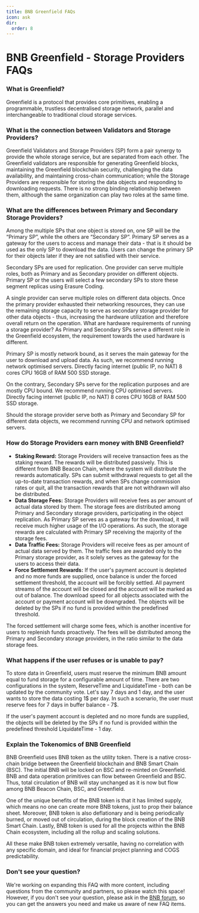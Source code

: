 ```yaml
---
title: BNB Greenfield FAQs
icon: ask
dir:
  order: 8
---
```


# BNB Greenfield - Storage Providers FAQs

### What is Greenfield? 
Greenfield is a protocol that provides core primitives, enabling a programmable, trustless decentralised storage network, parallel and interchangeable to traditional cloud storage services.

### What is the connection between Validators and Storage Providers?
Greenfield Validators and Storage Providers (SP) form a pair synergy to provide the whole storage service, but are separated from each other. The Greenfield validators are responsible for generating Greenfield blocks, maintaining the Greenfield blockchain security, challenging the data availability, and maintaining cross-chain communication; while the Storage Providers are responsible for storing the data objects and responding to downloading requests. There is no strong binding relationship between them, although the same organization can play two roles at the same time. 

### What are the differences between Primary and Secondary Storage Providers?
Among the multiple SPs that one object is stored on, one SP will be the “Primary SP”, while the others are “Secondary SP”. Primary SP serves as a gateway for the users to access and manage their data - that is it should be used as the only SP to download the data. Users can change the primary SP for their objects later if they are not satisfied with their service. 

Secondary SPs are used for replication. One provider can serve multiple roles, both as Primary and as Secondary provider on different objects. Primary SP or the users will select a few secondary SPs to store these segment replicas using Erasure Coding. 

A single provider can serve multiple roles on different data objects. Once the primary provider exhausted their networking resources, they can use the remaining storage capacity to serve as secondary storage provider for other data objects - thus, increasing the hardware utilization and therefore overall return on the operation.
What are hardware requirements of running a storage provider? 
As Primary and Secondary SPs serve a different role in the Greenfield ecosystem, the requirement towards the used hardware is different.

Primary SP is mostly network bound, as it serves the main gateway for the user to download and upload data. As such, we recommend running network optimised servers. Directly facing internet (public IP, no NAT) 8 cores CPU 16GB of RAM 500 SSD storage.

On the contrary, Secondary SPs serve for the replication purposes and are mostly CPU bound. We recommend running CPU optimised servers. Directly facing internet (public IP, no NAT) 8 cores CPU 16GB of RAM 500 SSD storage.

Should the storage provider serve both as Primary and Secondary SP for different data objects, we recommend running CPU and network optimised servers.

### How do Storage Providers earn money with BNB Greenfield? 
- **Staking Reward:** Storage Providers will receive transaction fees as the staking reward. The rewards will be distributed passively. This is different from BNB Beacon Chain, where the system will distribute the rewards automatically. SPs can submit withdrawal requests to get all the up-to-date transaction rewards, and when SPs change commission rates or quit, all the transaction rewards that are not withdrawn will also be distributed.
- **Data Storage Fees:** Storage Providers will receive fees as per amount of actual data stored by them. The storage fees are distributed among Primary and Secondary storage providers, participating in the object replication. As Primary SP serves as a gateway for the download, it will receive much higher usage of the I/O operations. As such, the storage rewards are calculated with Primary SP receiving the majority of the storage fees.
- **Data Traffic Fees:** Storage Providers will receive fees as per amount of actual data served by them. The traffic fees are awarded only to the Primary storage provider, as it solely serves as the gateway for the users to access their data.
- **Force Settlement Rewards:** If the user's payment account is depleted and no more funds are supplied, once balance is under the forced settlement threshold, the account will be forcibly settled. All payment streams of the account will be closed and the account will be marked as out of balance. The download speed for all objects associated with the account or payment account will be downgraded. The objects will be deleted by the SPs if no fund is provided within the predefined threshold. 

The forced settlement will charge some fees, which is another incentive for users to replenish funds proactively. The fees will be distributed among the Primary and Secondary storage providers, in the ratio similar to the data storage fees.

### What happens if the user refuses or is unable to pay?
To store data in Greenfield, users must reserve the minimum BNB amount equal to fund storage for a configurable amount of time. There are two configurations in the system, ReserveTime and LiquidateTime - both can be updated by the community vote. Let's say 7 days and 1 day, and the user wants to store the data costing 1$ per day. In such a scenario, the user must reserve fees for 7 days in buffer balance - 7$.

If the user's payment account is depleted and no more funds are supplied, the objects will be deleted by the SPs if no fund is provided within the predefined threshold LiquidateTime - 1 day.

### Explain the Tokenomics of BNB Greenfield
BNB Greenfield uses BNB token as the utility token. There is a native cross-chain bridge between the Greenfield blockchain and BNB Smart Chain (BSC). The initial BNB will be locked on BSC and re-minted on Greenfield. BNB and data operation primitives can flow between Greenfield and BSC. Thus, total circulation of BNB will stay unchanged as it is now but flow among BNB Beacon Chain, BSC, and Greenfield.

One of the unique benefits of the BNB token is that it has limited supply, which means no one can create more BNB tokens, just to prop their balance sheet. Moreover, BNB token is also deflationary and is being periodically burned, or moved out of circulation, during the block creation of the BNB Smart Chain. Lastly, BNB token is used for all the projects within the BNB Chain ecosystem, including all the rollup and scaling solutions.

All these make BNB token extremely versatile, having no correlation with any specific domain, and ideal for financial project planning and COGS predictability.

### Don't see your question? 
We're working on expanding this FAQ with more content, including questions from the community and partners, so please watch this space! However, if you don't see your question, please ask in the [BNB forum](https://forum.buildnbuild.org), so you can get the answers you need and make us aware of new FAQ items.
